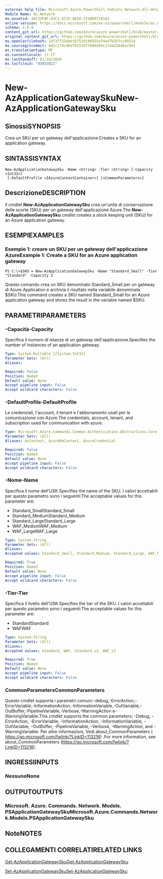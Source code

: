 ```yaml
---
external help file: Microsoft.Azure.PowerShell.Cmdlets.Network.dll-Help.xml
Module Name: Az.Network
ms.assetid: 48C33FAF-83C1-4725-AD2A-CF48D0718182
online version: https://docs.microsoft.com/en-us/powershell/module/az.network/new-azapplicationgatewaysku
schema: 2.0.0
content_git_url: https://github.com/Azure/azure-powershell/blob/master/src/Network/Network/help/New-AzApplicationGatewaySku.md
original_content_git_url: https://github.com/Azure/azure-powershell/blob/master/src/Network/Network/help/New-AzApplicationGatewaySku.md
ms.openlocfilehash: 1d737733deb167510196555af4ad7b357cc60154
ms.sourcegitcommit: 4d2c178cd6df9151877b08d54c1f4a228dbec9d1
ms.translationtype: MT
ms.contentlocale: it-IT
ms.lasthandoff: 01/29/2020
ms.locfileid: "93853022"
---
```

# <span data-ttu-id="b8c90-101">New-AzApplicationGatewaySku</span><span class="sxs-lookup"><span data-stu-id="b8c90-101">New-AzApplicationGatewaySku</span></span>

## <span data-ttu-id="b8c90-102">Sinossi</span><span class="sxs-lookup"><span data-stu-id="b8c90-102">SYNOPSIS</span></span>
<span data-ttu-id="b8c90-103">Crea un SKU per un gateway dell'applicazione.</span><span class="sxs-lookup"><span data-stu-id="b8c90-103">Creates a SKU for an application gateway.</span></span>

## <span data-ttu-id="b8c90-104">SINTASSI</span><span class="sxs-lookup"><span data-stu-id="b8c90-104">SYNTAX</span></span>

```
New-AzApplicationGatewaySku -Name <String> -Tier <String> [-Capacity <Int32>]
 [-DefaultProfile <IAzureContextContainer>] [<CommonParameters>]
```

## <span data-ttu-id="b8c90-105">Descrizione</span><span class="sxs-lookup"><span data-stu-id="b8c90-105">DESCRIPTION</span></span>
<span data-ttu-id="b8c90-106">Il cmdlet **New-AzApplicationGatewaySku** crea un'unità di conservazione delle scorte (SKU) per un gateway dell'applicazione Azure.</span><span class="sxs-lookup"><span data-stu-id="b8c90-106">The **New-AzApplicationGatewaySku** cmdlet creates a stock keeping unit (SKU) for an Azure application gateway.</span></span>

## <span data-ttu-id="b8c90-107">ESEMPI</span><span class="sxs-lookup"><span data-stu-id="b8c90-107">EXAMPLES</span></span>

### <span data-ttu-id="b8c90-108">Esempio 1: creare un SKU per un gateway dell'applicazione Azure</span><span class="sxs-lookup"><span data-stu-id="b8c90-108">Example 1: Create a SKU for an Azure application gateway</span></span>
```
PS C:\>$SKU = New-AzApplicationGatewaySku -Name "Standard_Small" -Tier "Standard" -Capacity 2
```

<span data-ttu-id="b8c90-109">Questo comando crea un SKU denominato Standard_Small per un gateway di Azure Application e archivia il risultato nella variabile denominata $SKU.</span><span class="sxs-lookup"><span data-stu-id="b8c90-109">This command creates a SKU named Standard_Small for an Azure application gateway and stores the result in the variable named $SKU.</span></span>

## <span data-ttu-id="b8c90-110">PARAMETRI</span><span class="sxs-lookup"><span data-stu-id="b8c90-110">PARAMETERS</span></span>

### <span data-ttu-id="b8c90-111">-Capacità</span><span class="sxs-lookup"><span data-stu-id="b8c90-111">-Capacity</span></span>
<span data-ttu-id="b8c90-112">Specifica il numero di istanze di un gateway dell'applicazione.</span><span class="sxs-lookup"><span data-stu-id="b8c90-112">Specifies the number of instances of an application gateway.</span></span>

```yaml
Type: System.Nullable`1[System.Int32]
Parameter Sets: (All)
Aliases:

Required: False
Position: Named
Default value: None
Accept pipeline input: False
Accept wildcard characters: False
```

### <span data-ttu-id="b8c90-113">-DefaultProfile</span><span class="sxs-lookup"><span data-stu-id="b8c90-113">-DefaultProfile</span></span>
<span data-ttu-id="b8c90-114">Le credenziali, l'account, il tenant e l'abbonamento usati per la comunicazione con Azure.</span><span class="sxs-lookup"><span data-stu-id="b8c90-114">The credentials, account, tenant, and subscription used for communication with azure.</span></span>

```yaml
Type: Microsoft.Azure.Commands.Common.Authentication.Abstractions.Core.IAzureContextContainer
Parameter Sets: (All)
Aliases: AzContext, AzureRmContext, AzureCredential

Required: False
Position: Named
Default value: None
Accept pipeline input: False
Accept wildcard characters: False
```

### <span data-ttu-id="b8c90-115">-Nome</span><span class="sxs-lookup"><span data-stu-id="b8c90-115">-Name</span></span>
<span data-ttu-id="b8c90-116">Specifica il nome dell'USK.</span><span class="sxs-lookup"><span data-stu-id="b8c90-116">Specifies the name of the SKU.</span></span>
<span data-ttu-id="b8c90-117">I valori accettabili per questo parametro sono i seguenti:</span><span class="sxs-lookup"><span data-stu-id="b8c90-117">The acceptable values for this parameter are:</span></span>
- <span data-ttu-id="b8c90-118">Standard_Small</span><span class="sxs-lookup"><span data-stu-id="b8c90-118">Standard_Small</span></span>
- <span data-ttu-id="b8c90-119">Standard_Medium</span><span class="sxs-lookup"><span data-stu-id="b8c90-119">Standard_Medium</span></span>
- <span data-ttu-id="b8c90-120">Standard_Large</span><span class="sxs-lookup"><span data-stu-id="b8c90-120">Standard_Large</span></span>
- <span data-ttu-id="b8c90-121">WAF_Medium</span><span class="sxs-lookup"><span data-stu-id="b8c90-121">WAF_Medium</span></span>
- <span data-ttu-id="b8c90-122">WAF_Large</span><span class="sxs-lookup"><span data-stu-id="b8c90-122">WAF_Large</span></span>

```yaml
Type: System.String
Parameter Sets: (All)
Aliases:
Accepted values: Standard_Small, Standard_Medium, Standard_Large, WAF_Medium, WAF_Large, Standard_v2, WAF_v2

Required: True
Position: Named
Default value: None
Accept pipeline input: False
Accept wildcard characters: False
```

### <span data-ttu-id="b8c90-123">-Tier</span><span class="sxs-lookup"><span data-stu-id="b8c90-123">-Tier</span></span>
<span data-ttu-id="b8c90-124">Specifica il livello dell'USK.</span><span class="sxs-lookup"><span data-stu-id="b8c90-124">Specifies the tier of the SKU.</span></span>
<span data-ttu-id="b8c90-125">I valori accettabili per questo parametro sono i seguenti:</span><span class="sxs-lookup"><span data-stu-id="b8c90-125">The acceptable values for this parameter are:</span></span>
- <span data-ttu-id="b8c90-126">Standard</span><span class="sxs-lookup"><span data-stu-id="b8c90-126">Standard</span></span>
- <span data-ttu-id="b8c90-127">WAF</span><span class="sxs-lookup"><span data-stu-id="b8c90-127">WAF</span></span>

```yaml
Type: System.String
Parameter Sets: (All)
Aliases:
Accepted values: Standard, WAF, Standard_v2, WAF_v2

Required: True
Position: Named
Default value: None
Accept pipeline input: False
Accept wildcard characters: False
```

### <span data-ttu-id="b8c90-128">CommonParameters</span><span class="sxs-lookup"><span data-stu-id="b8c90-128">CommonParameters</span></span>
<span data-ttu-id="b8c90-129">Questo cmdlet supporta i parametri comuni:-debug,-ErrorAction,-ErrorVariable,-InformationAction,-InformationVariable,-OutVariable,-OutBuffer,-PipelineVariable,-Verbose,-WarningAction e-WarningVariable.</span><span class="sxs-lookup"><span data-stu-id="b8c90-129">This cmdlet supports the common parameters: -Debug, -ErrorAction, -ErrorVariable, -InformationAction, -InformationVariable, -OutVariable, -OutBuffer, -PipelineVariable, -Verbose, -WarningAction, and -WarningVariable.</span></span> <span data-ttu-id="b8c90-130">Per altre informazioni, Vedi about_CommonParameters ( https://go.microsoft.com/fwlink/?LinkID=113216) .</span><span class="sxs-lookup"><span data-stu-id="b8c90-130">For more information, see about_CommonParameters (https://go.microsoft.com/fwlink/?LinkID=113216).</span></span>

## <span data-ttu-id="b8c90-131">INGRESSI</span><span class="sxs-lookup"><span data-stu-id="b8c90-131">INPUTS</span></span>

### <span data-ttu-id="b8c90-132">Nessuno</span><span class="sxs-lookup"><span data-stu-id="b8c90-132">None</span></span>

## <span data-ttu-id="b8c90-133">OUTPUT</span><span class="sxs-lookup"><span data-stu-id="b8c90-133">OUTPUTS</span></span>

### <span data-ttu-id="b8c90-134">Microsoft. Azure. Commands. Network. Models. PSApplicationGatewaySku</span><span class="sxs-lookup"><span data-stu-id="b8c90-134">Microsoft.Azure.Commands.Network.Models.PSApplicationGatewaySku</span></span>

## <span data-ttu-id="b8c90-135">Note</span><span class="sxs-lookup"><span data-stu-id="b8c90-135">NOTES</span></span>

## <span data-ttu-id="b8c90-136">COLLEGAMENTI CORRELATI</span><span class="sxs-lookup"><span data-stu-id="b8c90-136">RELATED LINKS</span></span>

[<span data-ttu-id="b8c90-137">Get-AzApplicationGatewaySku</span><span class="sxs-lookup"><span data-stu-id="b8c90-137">Get-AzApplicationGatewaySku</span></span>](./Get-AzApplicationGatewaySku.md)

[<span data-ttu-id="b8c90-138">Set-AzApplicationGatewaySku</span><span class="sxs-lookup"><span data-stu-id="b8c90-138">Set-AzApplicationGatewaySku</span></span>](./Set-AzApplicationGatewaySku.md)


